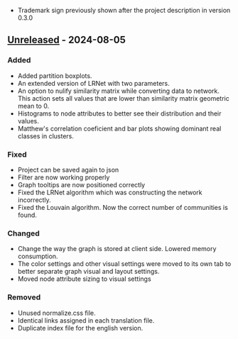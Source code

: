 - Trademark sign previously shown after the project description in version 
0.3.0



## [Unreleased] - 2024-08-05

### Added
- Added partition boxplots.
- An extended version of LRNet with two parameters.
- An option to nulify similarity matrix while converting data to network. 
This action sets all values that are lower than similarity matrix geometric mean to 0.
- Histograms to node attributes to better see their distribution and their values.
- Matthew's correlation coeficient and bar plots showing dominant real classes in clusters.

### Fixed
- Project can be saved again to json
- Filter are now working properly
- Graph tooltips are now positioned correctly
- Fixed the LRNet algorithm which was constructing the network incorrectly.
- Fixed the Louvain algorithm. Now the correct number of communities is found. 

### Changed

- Change the way the graph is stored at client side. Lowered memory consumption.
- The color settings and other visual settings were moved to its own tab to better 
separate graph visual and layout settings.
- Moved node attribute sizing to visual settings

### Removed

- Unused normalize.css file.
- Identical links assigned in each translation file.
- Duplicate index file for the english version.

[unreleased]: https://github.com/Anim64/MultiVariateNetworkExplorer/releases/tag/v0.1.2

